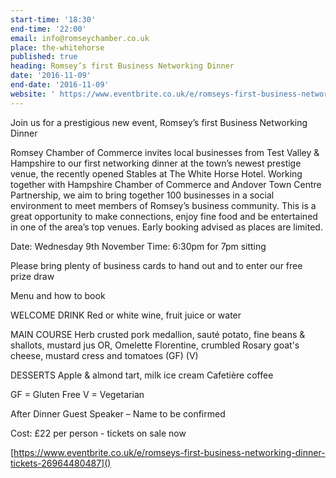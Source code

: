 ```yaml
---
start-time: '18:30'
end-time: '22:00'
email: info@romseychamber.co.uk
place: the-whitehorse
published: true
heading: Romsey’s first Business Networking Dinner
date: '2016-11-09'
end-date: '2016-11-09'
website: ' https://www.eventbrite.co.uk/e/romseys-first-business-networking-dinner-tickets-26964480487'
---
```

Join us for a prestigious new event,
Romsey’s first Business Networking Dinner


Romsey Chamber of Commerce invites local businesses from Test Valley & Hampshire to our first networking dinner at the town’s newest prestige venue, the recently opened Stables at The White Horse Hotel.
Working together with Hampshire Chamber of Commerce and Andover Town Centre Partnership, we aim to bring together 100 businesses in a social environment to meet members of Romsey’s business community.
This is a great opportunity to make connections, enjoy fine food and be entertained in one of the area’s top venues.  Early booking advised as places are limited.

Date: Wednesday 9th November		Time: 6:30pm for 7pm sitting

Please bring plenty of business cards to hand out and to enter our free prize draw



Menu and how to book

WELCOME DRINK
Red or white wine, fruit juice or water

MAIN COURSE
Herb crusted pork medallion, sauté potato, fine beans & shallots, mustard jus
OR,
Omelette Florentine, crumbled Rosary goat's cheese, mustard cress and tomatoes (GF) (V)

DESSERTS
Apple & almond tart, milk ice cream
Cafetière coffee

GF = Gluten Free V = Vegetarian

After Dinner Guest Speaker – Name to be confirmed

Cost: £22 per person - tickets on sale now



[https://www.eventbrite.co.uk/e/romseys-first-business-networking-dinner-tickets-26964480487]()
